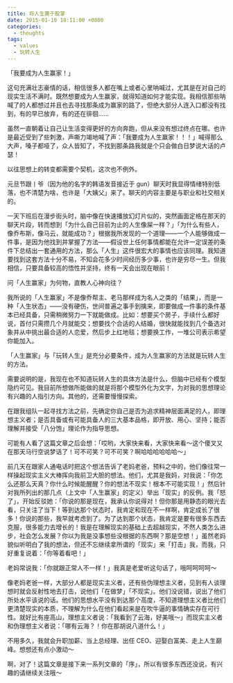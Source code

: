 ```yaml
---
title: 将人生置于股掌
date: 2015-01-10 18:11:00 +0800
categories:
  - thoughts
tags:
  - values
  - 玩转人生
---
```

「我要成为人生赢家！」

这句充满壮志豪情的话，相信很多人都在嘴上或者心里呐喊过，尤其是在对自己的现实生活不满时。既然想要成为人生赢家，就得知道如何才能实现。我相信那些呐喊了的人都想过并且也去寻找那条成为赢家的路了，但绝大部分人连入口都没有找到，有的早已放弃，有的还在徘徊……

虽然一直朝着让自己让生活变得更好的方向奔跑，但从来没有想过终点在哪。也许是最近受到了些刺激，声嘶力竭地喊了声：「我要成为人生赢家！！！」喊得那么大声，嗓子都哑了，众人皆知了，不找到那条路我就是个只会做白日梦说大话的卢瑟！

以往思想上的转变都需要个契机，这次也不例外。

元旦节跟丨爷（因为他的名字的韩语发音接近于 gun）聊天时我显得情绪特别低落，也不清楚为啥，也许是「大姨父」来了。聊天的内容主要是与职业和社交相关的。

一天下班后在漫步街头时，脑中像在快速播放幻灯片似的，突然画面定格在那天的聊天片段，转而想到「为什么自己目前为止的人生像屎一样？」「为什么有些人，像乔布斯，像马云，就能成功？」根据我所发现的一个道理——一个人能够做成一件事，是因为他找到并掌握了方法——假设世上任何事情都能在允许一定误差的条件下总结出一套通用的方法，那么「人生」这件很宏大的事情也应该同理。我知道要找到这套方法十分不易，不知会花多少时间经历多少事，也许是穷尽一生。但我相信，只要具备较高的悟性并坚持，终有一天会出现在眼前！

问「人生赢家」为何物，直教人心神向往？

我所说的「人生赢家」不是像乔帮主、老马那样成为名人之类的「结果」，而是一种「人生状态」——没有硬伤，世间普遍之事手到擒来，即要做成一件事的条件基本已经具备，只需稍微努力一下就能做成。比如：想要买个房子，手续什么都好说，首付只需攒几个月就能交；想要找个合适的人结婚，很快就能找到几个备选对象并从中挑出最合适的人恋爱，然后步上红地毯；想要换工作，一堆公司表示希望你能加入。

「人生赢家」与「玩转人生」是充分必要条件，成为人生赢家的方法就是玩转人生的方法。

需要说明的是，我现在也不知道玩转人生的具体方法是什么，但脑中已经有个模型隐约可见。我目前所想做所能做的就是将那个模型外化为文字，为对我的思想理论有兴趣的人指引方向。其他的，还需要慢慢探索。

在跟我组队一起寻找方法之前，先确定你自己是否为追求精神层面满足的人，即理想主义者；是否具备或有可能具备人的三大基本品格，即开放、用心、坚持；能否理解并接受「八分饱」理论作为指导思想。

可能有人看了这篇文章之后会想：「哎哟，大家快来看，大家快来看～这个傻叉又在那天马行空说梦话了！可不可笑？可不可笑？啊哈哈哈哈哈哈～」

前几天在跟家人通电话时把这个想法告诉了老妈老爸，预料之中的，他们像往常一样操起现实主义大棒挥向我前卫大胆的想法。他们，尤其是我妈，对我说：「你怎么还那么天真？你什么时候能醒醒？你的想法不现实！根本不可能实现！」然后针对我所列出的那几点（上文中「人生赢家」的定义）举出「现实」的反例。我「怒了」，开始反驳她：「你说的那是现在，我承认你说得对！但你那是用静态的眼光去看，只关注了当下！等到达那个状态时，我肯定和现在不一样啊，肯定成长了很多！你说的那些，我早就考虑到了。为了达到那个状态，我肯定是要有很多东西去克服，很多能力去增长的！我是在理解现实的基础上去超越现实，不然人类怎么进步，社会怎么发展？你以为我是没事想些没根据的东西啊？那是空想！」虽然老妈貌似听明白了我的想法，但还不忘继续拿所谓的「现实」来「打击」我，而我，只好重复说着：「你等着看吧！」

老妈常说我：「你就跟正常人不一样！」我真是老爱听这句话了，哦呵呵呵呵～

像老妈老爸一样，大部分人都是现实主义者，还有些伪理想主义者，见到有人谈理想时就会反射性地去打击，说他们「在做梦」「不现实」。他们没说错，说出了他们所处水平该说的话。他们的思想水平没有到达那个高度，不知道理想主义者比他们更清楚现实的本质，不理解为什么在他们看起来是在吹牛逼的事情确实存在可行性。就好比有座高山，理想主义者说：「我看到了云海，好美哦～」而现实主义者和伪理想主义者说：「哪有云海？！你在那胡说八道什么！」

不用多久，我就会升职加薪、当上总经理、出任 CEO、迎娶白富美、走上人生巅峰。想想还有点小激动～

啊，对了！这篇文章是接下来一系列文章的「序」，所以有很多东西还没说，有兴趣的请继续关注哦～
